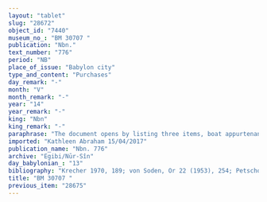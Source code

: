 ```yaml
---
layout: "tablet"
slug: "28672"
object_id: "7440"
museum_no_: "BM 30707 "
publication: "Nbn."
text_number: "776"
period: "NB"
place_of_issue: "Babylon city"
type_and_content: "Purchases"
day_remark: "-"
month: "V"
month_remark: "-"
year: "14"
year_remark: "-"
king: "Nbn"
king_remark: "-"
paraphrase: "The document opens by listing three items, boat appurtenances, which are together valued (<em>man&ucirc;</em>) at 1 mina of silver: a mounted canopy (<em>ma&scaron;kanu &scaron;ur&scaron;udu</em>), sails (or screens?) (<em>paruktu</em>), and a leather canvas (<em>kutummu &scaron;a ma&scaron;ki</em>). Then a boat (<em>eleppu</em>) is mentioned, whose price is calculated (<em>man&ucirc;</em>) at &nbsp;&frac12; mina of silver and in which <strong>A<sub>1</sub></strong>, <strong>A<sub>2</sub></strong> and <strong>A<sub>3</sub></strong> have each a one-third share (<em>&scaron;ullultāti zittu</em>). The remainder of the text is fragmentary: Nab&ucirc;-uterri, slave (<em>ardu</em>) of <strong>A<sub>2</sub></strong>, &hellip; from <strong>A<sub>2</sub></strong> &frac12; mina of silver &hellip; . The document was issued before (<em>pāni</em>) 5 individuals, without affiliation: <strong>B<sub>1-5</sub>, </strong>all judges in Babylon. Followed by the names of 2 scribes, also without affiliation: Nab&ucirc;-kāṣir and Bēl-iddin. Place and date. Seal impression of 4 of the 5 judges (excl. Rīmūt-Bēl).<br /> &nbsp;<br /> <strong>A<sub>1 </sub></strong>= Nab&ucirc;-balāssu-iqbi/Dayyān-Marduk//&Scaron;ang&ucirc;; <strong>A<sub>2 </sub></strong>= Itti-Marduk-balāṭu/Nab&ucirc;-ahhē-iddin//Egibi; <strong>A<sub>3 </sub></strong>= Erība-Marduk/Nergal-bān&ucirc;nu//Rab-ban&ecirc;. Judges (<em>dayyānu</em>): <strong>B<sub>1 </sub></strong>= Nergal-u&scaron;allim; <strong>B<sub>2 </sub></strong>= Nab&ucirc;-&scaron;umu-lī&scaron;ir; <strong>B<sub>3</sub></strong>= Rēmūt-<em>Bēl</em>; <strong>B<sub>4 </sub></strong>= Nab&ucirc;-x-iq-ilī; <strong>B<sub>5 </sub></strong>= Marduk-&scaron;umu-iddin"
imported: "Kathleen Abraham 15/04/2017"
publication_name: "Nbn. 776"
archive: "Egibi/Nūr-Sîn"
day_babylonian_: "13"
bibliography: "Krecher 1970, 189; von Soden, Or 22 (1953), 254; Petschow 1956 (NBPf.), 150."
title: "BM 30707 "
previous_item: "28675"
---
```

